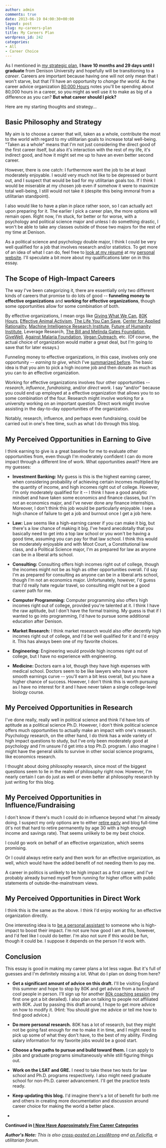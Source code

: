 ```yaml
---
author: admin
comments: true
date: 2013-06-19 04:00:30+00:00
layout: post
slug: my-careers-plan
title: My Careers Plan
wordpress_id: 242
categories:
- All
- Career Choice
---
```


As I mentioned in [my strategic plan](http://www.everydayutilitarian.com/essays/my-strategic-plan), **I have 10 months and 29 days until I graduate** from Denison University and hopefully will be transitioning to a _career_.  Careers are important because having one will not only mean that I won't starve, but that I'll have an opportunity to _change the world_.  As the career advice organization [80,000 Hours](http://80000hours.org/) notes you'll be spending about 80,000 hours in a career, so you might as well use it to make as big of a difference as you can?  **But what career should I pick?**

Here are my starting thoughts and strategy...<!-- more -->






## Basic Philosophy and Strategy


My aim is to choose a career that will, taken as a whole, contribute the most to the world with regard to my utilitarian goals to increase total well-being.  "Taken as a whole" means that I'm not just considering the direct good of the first career itself, but also it's interaction with the rest of my life, it's indirect good, and how it might set me up to have an even better second career.

However, there is one catch: I furthermore want the job to be at least moderately enjoyable.  I would very much not like to be depressed or burnt out, and I suspect that would be bad for my utilitarian goals too.  If I think I would be miserable at my chosen job even if somehow it were to maximize total well-being, I still would not take it (despite this being immoral from a utilitarian standpoint).

I also would like to have a plan in place rather soon, so I can actually act upon preparing for it.  The earlier I pick a career plan, the more options will remain open.  Right now, I'm stuck, for better or for worse, with a psychology and political science major and unless I do something drastic, I won't be able to take any classes outside of those two majors for the rest of my time at Denison.

As a political science and psychology double major, I think I could be very well qualified for a job that involves research and/or statistics.  To get more of an idea of what I can do, feel free to [look at my résumé](http://www.peterhurford.com/resume.php) at my [personal website](http://www.peterhurford.com/).  I'll speculate a bit more about my qualifications later on in this essay.






## The Scope of High-Impact Careers


The way I've been categorizing it, there are essentially only two different kinds of careers that promise to do lots of good -- **funneling money to effective organizations** and **working for effective organizations**, though some opportunities allow for some combination of both.

By effective organizations, I mean orgs like [Giving What We Can](http://www.givingwhatwecan.org/), [80K Hours](http://www.80000hours.org/), [Effective Animal Activism](http://www.effectiveanimalactivism.com), [The Life You Can Save](http://www.lifeyoucansave.com), [Center for Applied Rationality](http://www.rationality.org/), [Machine Intelligence Research Institute](http://www.intelligence.org/), [Future of Humanity Institute](http://www.fhi.ox.ac.uk/), Leverage Research, [The Bill and Melinda Gates Foundation](http://www.gatesfoundation.org/), [GiveWell](http://www.givewell.org), [Against Malaria Foundation](http://www.againstmalaria.com), [Vegan Outreach](http://www.veganoutreach.org), etc.  (Of course, the actual choice of organization would matter a great deal, but I'm going to save that for later essays.) 



Funneling money to effective organizations, in this case, involves only one opportunity -- _earning to give_, which I've [summarized before](http://www.everydayutilitarian.com/essays/sunday-links-4-earning-to-give/). The basic idea is that you aim to pick a high income job and then donate as much as you can to an effective organization.

Working for effective organizations involves four other opportunities -- _research_, _influence_, _fundraising_, and/or _direct work_.  I say "and/or" because you could end up employed at a effective organization that allows you to so some combination of the four.  Research might involve working for a university working on an important question.  Direct work might involve assisting in the day-to-day opportunities of the organization.

Notably, research, influence, and perhaps even fundraising, could be carried out in one's free time, such as what I do through this blog.






## My Perceived Opportunities in Earning to Give


I think earning to give is a great baseline for me to evaluate other opportunities from, even though I'm moderately confident I can do more impact through a different line of work.  What opportunities await?  Here are my guesses:






  * **Investment Banking:** My guess is this is the highest earning career, when considering probability of achieving certain incomes multiplied by the quantity of income, and high incomes right out of college.  However, I'm only moderately qualified for it -- I think I have a good analytic mindset and have taken some economics and finance classes, but I'm not an economics major, and I've never done any finance internships.  Moreover, I don't think this job would be particularly enjoyable.  I see a high chance of failure to get a job and burnout once I get a job here.





  * **Law:** Law seems like a high-earning career if you can make it big, but there's a low chance of making it big.  I've heard anecdotally that you basically need to get into a top law school or you won't be having a good time, assuming you can pay for that law school.  I think this would be moderately enjoyable and with Moot Court, a Constitutional law class, and a Political Science major, I'm as prepared for law as anyone can be in a liberal arts school.





  * **Consulting:** Consulting offers high incomes right out of college, though the incomes might not be as high as other opportunities overall.  I'd say I'm as prepared for consulting as anyone can be in a liberal arts school, though I'm not an economics major.  Unfortunately, however, I'd guess that I'd really hate regular travel, so consulting might not be a good career path for me.





  * **Computer Programming:** Computer programming also offers high incomes right out of college, provided you're talented at it.  I think I have the raw aptitude, but I don't have the formal training.  My guess is that if I wanted to go into programming, I'd have to pursue some additional education after Denison.





  * **Market Research:** I think market research would also offer decently high incomes right out of college, and I'd be well qualified for it and I'd enjoy it.  This has always been one of my favorite choices.





  * **Engineering:** Engineering would provide high incomes right out of college, but I have no experience with engineering.





  * **Medicine:**  Doctors earn a lot, though they have high expenses with medical school.  Doctors seem to be like lawyers who have a more smooth earnings curve -- you'll earn a bit less overall, but you have a higher chance of success.  However, I don't think this is worth pursuing as I have no interest for it and I have never taken a single college-level biology course.









## My Perceived Opportunities in Research


I've done really, really well in political science and think I'd have lots of aptitude as a political science Ph.D.  However, I don't think political science offers much opportunities to actually make an impact with one's research.  Psychology research, on the other hand, I do think has a wide variety of high impact questions to study, but I've only been moderately good at psychology and I'm unsure I'd get into a top Ph.D. program.  I also imagine I might have the general skills to survive in other social science programs, like economics research.

I thought about doing philosophy research, since most of the biggest questions seem to lie in the realm of philosophy right now.  However, I'm nearly certain I can do just as well or even better at philosophy research by just writing for this blog.






## My Perceived Opportunities in Influence/Fundraising


I don't know if there's much I could do in influence beyond what I'm already doing.  I suspect my only options are to either [retire early](http://www.mrmoneymustache.com/2013/02/22/getting-rich-from-zero-to-hero-in-one-blog-post/) and blog full-time (it's not that hard to retire permanently by age 30 with a high enough income and savings rate).  That seems unlikely to be my best choice.

I could go work on behalf of an effective organization, which seems promising.

Or I could always retire early and then work for an effective organization, as well, which would have the added benefit of not needing them to pay me.

A career in politics is unlikely to be high impact as a first career, and I've probably already burned myself from running for higher office with public statements of outside-the-mainstream views.






## My Perceived Opportunities in Direct Work


I think this is the same as the above.  I think I'd enjoy working for an effective organization directly.

One interesting idea is to [be a personal assistant](http://80000hours.org/blog/54-the-high-impact-pa-how-anyone-can-bring-about-ground-breaking-research) to someone who is high-impact to boost their impact.  I'm not sure how good I am at this, however, and I'd feel like I could do better.  I'm also not sure if this would be fun, though it could be.  I suppose it depends on the person I'd work with.






## Conclusion


This essay is good in making my career plans a lot less vague.  But it's full of guesses and I'm definitely missing a lot.  What do I plan on doing from here?






  * **Get a significant amount of advice on this draft.**  I'll be visiting England this summer and hope to stop by 80K and get advice from a bunch of cool people in person.  I'll sign up for another [80k coaching session](http://80000hours.org/get-coaching) (my first one got a bit derailed).  I also plan on talking to people not affiliated with 80K.  Just by passing this draft around, I hope to get more advice on how to modify it. (Hint: You should give me advice or tell me how to find good advice.)





  * **Do more personal research.**  80K has a lot of research, but they might not be going fast enough for me to make it in time, and I might need to pick up some of what they don't have, to the best of my ability.  Finding salary information for my favorite jobs would be a good start.





  * **Choose a few paths to pursue and build toward them.**  I can apply to jobs and graduate programs simultaneously while still figuring things out.





  * **Work on the LSAT and GRE.**  I need to take these two tests for law school and Ph.D. programs respectively.  I also might need graduate school for non-Ph.D. career advancement.  I'll get the practice tests ready.





  * **Keep updating this blog.**  I'd imagine there's a lot of benefit for both me and others in creating more documentation and discussion around career choice for making the world a better place.




-

**Continued in [I Now Have Approximately Five Career Categories](http://www.everydayutilitarian.com/essays/i-now-have-approximately-five-career-categories/)**

_**Author's Note:** This is also [cross-posted on LessWrong](http://lesswrong.com/r/discussion/lw/hr4/initial_thoughts_on_personally_finding_a/) and [on Felicifia](http://felicifia.org/viewtopic.php?f=23&p=8358), a utilitarian forum._
